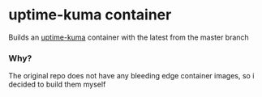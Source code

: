 # uptime-kuma container
 Builds an [uptime-kuma](https://github.com/louislam/uptime-kuma) container with the latest from the master branch

### Why?
The original repo does not have any bleeding edge container images, so i decided to build them myself